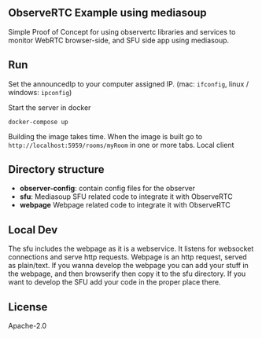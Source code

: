 ObserveRTC Example using mediasoup
---

Simple Proof of Concept for using observertc libraries and services to monitor WebRTC browser-side, and SFU side app using mediasoup.


## Run 

Set the announcedIp to your computer assigned IP. (mac: `ifconfig`, linux / windows: `ipconfig`)

Start the server in docker

    docker-compose up

Building the image takes time. When the image is built go to `http://localhost:5959/rooms/myRoom` in one or more tabs.
Local client 


## Directory structure
 * **observer-config**: contain config files for the observer
 * **sfu**: Mediasoup SFU related code to integrate it with ObserveRTC
 * **webpage** Webpage related code to integrate it with ObserveRTC

## Local Dev

The sfu includes the webpage as it is a webservice. It listens for websocket connections and serve http requests. Webpage is an http request, served as plain/text. If you wanna develop the webpage you can add your stuff in the webpage, and then browserify then copy it to the sfu directory. If you want to develop the SFU add your code in the proper place there.

## License

Apache-2.0
